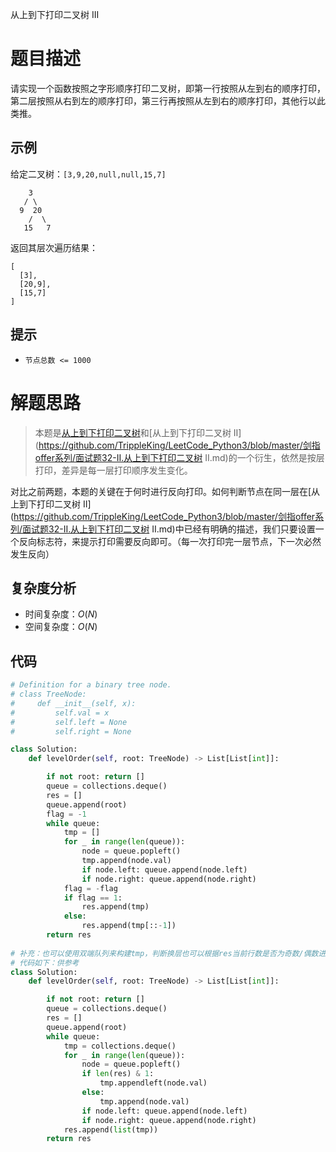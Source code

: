 从上到下打印二叉树 III

# 题目描述

请实现一个函数按照之字形顺序打印二叉树，即第一行按照从左到右的顺序打印，第二层按照从右到左的顺序打印，第三行再按照从左到右的顺序打印，其他行以此类推。

## 示例

给定二叉树：`[3,9,20,null,null,15,7]`

```
    3
   / \
  9  20
    /  \
   15   7
```

返回其层次遍历结果：

```
[
  [3],
  [20,9],
  [15,7]
]
```

## 提示

- `节点总数 <= 1000`

# 解题思路

> 本题是[从上到下打印二叉树](https://github.com/TrippleKing/LeetCode_Python3/blob/master/剑指offer系列/面试题32-I.从上到下打印二叉树.md)和[从上到下打印二叉树 II](https://github.com/TrippleKing/LeetCode_Python3/blob/master/剑指offer系列/面试题32-II.从上到下打印二叉树 II.md)的一个衍生，依然是按层打印，差异是每一层打印顺序发生变化。

对比之前两题，本题的关键在于何时进行反向打印。如何判断节点在同一层在[从上到下打印二叉树 II](https://github.com/TrippleKing/LeetCode_Python3/blob/master/剑指offer系列/面试题32-II.从上到下打印二叉树 II.md)中已经有明确的描述，我们只要设置一个反向标志符，来提示打印需要反向即可。（每一次打印完一层节点，下一次必然发生反向）

## 复杂度分析

- 时间复杂度：$O(N)$
- 空间复杂度：$O(N)$

## 代码

```python
# Definition for a binary tree node.
# class TreeNode:
#     def __init__(self, x):
#         self.val = x
#         self.left = None
#         self.right = None

class Solution:
    def levelOrder(self, root: TreeNode) -> List[List[int]]:

        if not root: return []
        queue = collections.deque()
        res = []
        queue.append(root)
        flag = -1
        while queue:
            tmp = []
            for _ in range(len(queue)):
                node = queue.popleft()
                tmp.append(node.val)
                if node.left: queue.append(node.left)
                if node.right: queue.append(node.right)
            flag = -flag
            if flag == 1:
                res.append(tmp)
            else:
                res.append(tmp[::-1])
        return res
    
# 补充：也可以使用双端队列来构建tmp，判断换层也可以根据res当前行数是否为奇数/偶数进行判断
# 代码如下：供参考
class Solution:
    def levelOrder(self, root: TreeNode) -> List[List[int]]:

        if not root: return []
        queue = collections.deque()
        res = []
        queue.append(root)
        while queue:
            tmp = collections.deque()
            for _ in range(len(queue)):
                node = queue.popleft()
                if len(res) & 1:
                    tmp.appendleft(node.val)
                else:
                    tmp.append(node.val)        
                if node.left: queue.append(node.left)
                if node.right: queue.append(node.right)
            res.append(list(tmp))
        return res
```

